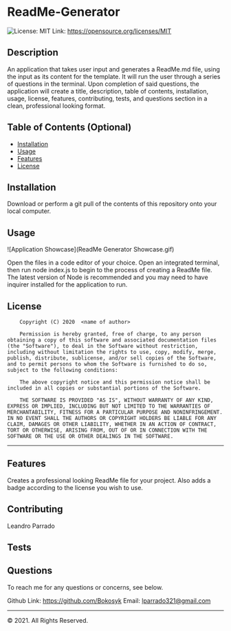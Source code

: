 # ReadMe-Generator
![License: MIT](https://img.shields.io/badge/License-MIT-yellow.svg) Link: https://opensource.org/licenses/MIT


## Description 
An application that takes user input and generates a ReadMe.md file, using the input as its content for the template. It will run the user through a series of questions in the terminal. Upon completion of said questions, the application will create a title, description, table of contents, installation, usage, license, features, contributing, tests, and questions section in a clean, professional looking format. 

## Table of Contents (Optional)

* [Installation](#installation)
* [Usage](#usage)
* [Features](#features)
* [License](#license)


## Installation

Download or perform a git pull of the contents of this repository onto your local computer.

## Usage 

![Application Showcase](ReadMe Generator Showcase.gif)

Open the files in a code editor of your choice. Open an integrated terminal, then run node index.js to begin to the process of creating a ReadMe file. The latest version of Node is recommended and you may need to have inquirer installed for the application to run.

## License

        Copyright (C) 2020  <name of author>
        
        Permission is hereby granted, free of charge, to any person obtaining a copy of this software and associated documentation files (the "Software"), to deal in the Software without restriction, including without limitation the rights to use, copy, modify, merge, publish, distribute, sublicense, and/or sell copies of the Software, and to permit persons to whom the Software is furnished to do so, subject to the following conditions:
        
        The above copyright notice and this permission notice shall be included in all copies or substantial portions of the Software.
        
        THE SOFTWARE IS PROVIDED "AS IS", WITHOUT WARRANTY OF ANY KIND, EXPRESS OR IMPLIED, INCLUDING BUT NOT LIMITED TO THE WARRANTIES OF MERCHANTABILITY, FITNESS FOR A PARTICULAR PURPOSE AND NONINFRINGEMENT. IN NO EVENT SHALL THE AUTHORS OR COPYRIGHT HOLDERS BE LIABLE FOR ANY CLAIM, DAMAGES OR OTHER LIABILITY, WHETHER IN AN ACTION OF CONTRACT, TORT OR OTHERWISE, ARISING FROM, OUT OF OR IN CONNECTION WITH THE SOFTWARE OR THE USE OR OTHER DEALINGS IN THE SOFTWARE.

---

## Features

Creates a professional looking ReadMe file for your project. Also adds a badge according to the license you wish to use.

## Contributing

Leandro Parrado

## Tests



## Questions

To reach me for any questions or concerns, see below.

Github Link: https://github.com/Bokosyk
Email: lparrado321@gmail.com

---

© 2021. All Rights Reserved.